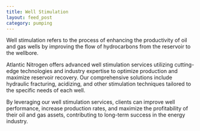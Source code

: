 ```yaml
---
title: Well Stimulation
layout: feed_post
category: pumping
---
```


Well stimulation refers to the process of enhancing the productivity of oil and gas wells by improving the flow of hydrocarbons from the reservoir to the wellbore.

Atlantic Nitrogen offers advanced well stimulation services utilizing cutting-edge technologies and industry expertise to optimize production and maximize reservoir recovery. Our comprehensive solutions include hydraulic fracturing, acidizing, and other stimulation techniques tailored to the specific needs of each well.

By leveraging our well stimulation services, clients can improve well performance, increase production rates, and maximize the profitability of their oil and gas assets, contributing to long-term success in the energy industry.
